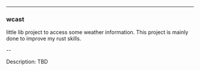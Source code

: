 
---

### wcast ###

little lib project to access some weather information.
This project is mainly done to improve my rust skills.

--

Description: TBD
